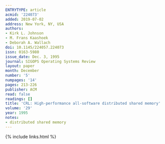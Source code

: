 ```yaml
---
ENTRYTYPE: article
acmid: '224073'
added: 2019-07-02
address: New York, NY, USA
authors:
- Kirk L. Johnson
- M. Frans Kaashoek
- Deborah A. Wallach
doi: 10.1145/224057.224073
issn: 0163-5980
issue_date: Dec. 3, 1995
journal: SIGOPS Operating Systems Review
layout: paper
month: December
number: '5'
numpages: '14'
pages: 213-226
publisher: ACM
read: false
readings: []
title: 'CRL: High-performance all-software distributed shared memory'
volume: '29'
year: 1995
notes:
- distributed shared memory
---
```

{% include links.html %}
